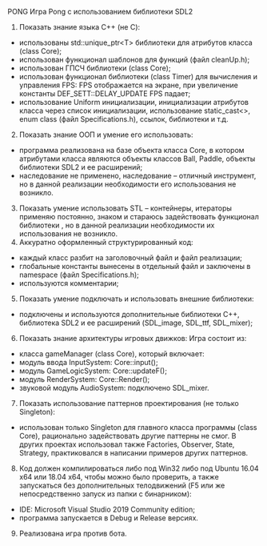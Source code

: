 PONG
Игра Pong c использованием библиотеки SDL2

1.	Показать знание языка C++ (не С):
-	использованы std::unique_ptr<Т> библиотеки <memory> для атрибутов класса (class Core);
-	использован функционал шаблонов для функций (файл cleanUp.h);
-	использован ГПСЧ библиотеки <random> (class Core);
-	использован функционал библиотеки <chrono> (class Timer) для вычисления и управления FPS: FPS отображается на экране, при увеличение константы DEF_SETT::DELAY_UPDATE FPS падает;
-	использование Uniform инициализации, инициализации атрибутов класса через список инициализации, использование static_cast<>, enum class (файл Specifications.h), ссылок, библиотеки <string> и т.д.
2.	Показать знание ООП и умение его использовать:
-	программа реализована на базе объекта класса Core, в котором атрибутами класса являются объекты классов Ball, Paddle, объекты библиотеки SDL2 и ее расширений;
-	наследование не применено, наследование – отличный инструмент, но в данной реализации необходимости его использования не возникло.
3.	Показать умение использовать STL – контейнеры, итераторы применяю постоянно, знаком и стараюсь задействовать функционал библиотеки <algorithm>, но в данной реализации необходимости их использования не возникло.
4.	Аккуратно оформленный структурированный код: 
-	каждый класс разбит на заголовочный файл и файл реализации;
-	глобальные константы вынесены в отдельный файл и заключены в namespace (файл Specifications.h);
-	используются комментарии;
5.	Показать умение подключать и использовать внешние библиотеки:
-	подключены и используются дополнительные библиотеки С++, библиотека SDL2 и ее расширений (SDL_image, SDL_ttf, SDL_mixer);


6.	Показать знание архитектуры игровых движков:
Игра состоит из:
-	класса gameManager (class Core), который включает:
-	модуль ввода InputSystem: Core::input();
-	модуль GameLogicSystem: Core::updateF();
-	модуль RenderSystem: Core::Render();
-	звуковой модуль AudioSystem: подключено SDL_mixer.
7.	Показать использование паттернов проектирования (не только Singleton):
- использован только Singleton для главного класса программы (class Core), рационально задействовать другие паттерны не смог. В других проектах использовал также Factories, Observer, State, Strategy, практиковался в написании примеров других паттернов.
8.	Код должен компилироваться либо под Win32 либо под Ubuntu 16.04 x64 или 18.04 x64, чтобы можно было проверить, а также запускаться без дополнительных телодвижений (F5 или же непосредственно запуск из папки с бинарником): 
-	IDE: Microsoft Visual Studio 2019 Community edition;
-	программа запускается в Debug и Release версиях.
9.	Реализована игра против бота.
